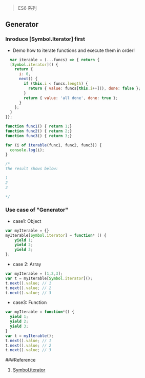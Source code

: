 > ES6 系列

## Generator

### Inroduce [Symbol.Iterator] first

* Demo how to iterate functions and execute them in order!
```js
  var iterable = (...funcs) => { return {
  [Symbol.iterator]() {
    return {
      i: 0,
      next() {
        if (this.i < funcs.length) {
          return { value: funcs[this.i++](), done: false };
        }
        return { value: 'all done', done: true };
      }
    };
  }
}};

function func1() { return 1;}
function func2() { return 2;}
function func3() { return 3;}

for (i of iterable(func1, func2, func3)) {
  console.log(i);
}

/*
The result shows below:

1
2
3

*/
```

### Use case of "Generator"

* case1: Object
```js
var myIterable = {}
myIterable[Symbol.iterator] = function* () {
    yield 1;
    yield 2;
    yield 3;
};

```

* case 2: Array
```js
var myIterable = [1,2,3];
var t = myIterable[Symbol.iterator]();
t.next().value; // 1
t.next().value; // 2
t.next().value; // 3
```

*  case3: Function
```js
var myIterable = function*() {
  yield 1;
  yield 2;
  yield 3;
}
var t = myIterable();
t.next().value; // 1
t.next().value; // 2
t.next().value; // 3
```


###Reference

1. [Symbol.iterator](https://developer.mozilla.org/en-US/docs/Web/JavaScript/Reference/Global_Objects/Symbol/iterator)
